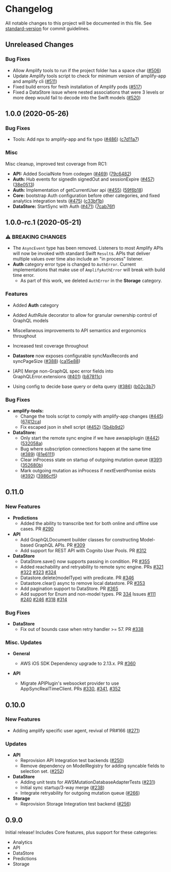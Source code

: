 # Changelog

All notable changes to this project will be documented in this file. See [standard-version](https://github.com/conventional-changelog/standard-version) for commit guidelines.

## Unreleased Changes

### Bug Fixes

* Allow Amplify tools to run if the project folder has a space char ([#506](https://github.com/aws-amplify/amplify-ios/pull/506))
* Update Amplify tools script to check for minimum version of amplify-app and amplify cli ([#511](https://github.com/aws-amplify/amplify-ios/pull/511))
* Fixed build errors for fresh installation of Amplify pods ([#517](https://github.com/aws-amplify/amplify-ios/pull/517))
* Fixed a DataStore issue where nested associations that were 3 levels or more deep would fail to decode into the Swift models ([#520](https://github.com/aws-amplify/amplify-ios/pull/520))

## 1.0.0 (2020-05-26)

### Bug Fixes

* Tools: Add npx to amplify-app and fix typo ([#486](https://github.com/aws-amplify/amplify-ios/issues/486)) ([c7d11a7](https://github.com/aws-amplify/amplify-ios/commit/c7d11a7b1291a2aa588fdcca5bf51e259490d9b5))

### Misc

Misc cleanup, improved test coverage from RC1:

* **API:** Added SocialNote from codegen ([#469](https://github.com/aws-amplify/amplify-ios/issues/469)) ([79c6482](https://github.com/aws-amplify/amplify-ios/commit/79c648264d88683c7b2caa907f46984c811230e6))
* **Auth:** Hub events for signedIn signedOut and sessionExpire ([#457](https://github.com/aws-amplify/amplify-ios/issues/457)) ([38e0513](https://github.com/aws-amplify/amplify-ios/commit/38e0513545b6e5a5127e233ae414f247d68749be))
* **Auth:** Implementation of getCurrentUser api ([#455](https://github.com/aws-amplify/amplify-ios/issues/455)) ([59f6b18](https://github.com/aws-amplify/amplify-ios/commit/59f6b18651f1848d882c92203177981c5f195a9b))
* **Core:** bootstrap Auth configuration before other categories, and fixed analytics integration tests ([#475](https://github.com/aws-amplify/amplify-ios/issues/475)) ([c33bf1b](https://github.com/aws-amplify/amplify-ios/commit/c33bf1b11fb7496227917670dc4b75fc3f10430e))
* **DataStore:** StartSync with Auth ([#471](https://github.com/aws-amplify/amplify-ios/issues/471)) ([7cab76f](https://github.com/aws-amplify/amplify-ios/commit/7cab76fd785d7cd519280a912f8ab70fda87dc12))

## 1.0.0-rc.1 (2020-05-21)

### ⚠ BREAKING CHANGES

* The `AsyncEvent` type has been removed. Listeners to most Amplify APIs will now be invoked with standard Swift `Result`s. APIs that deliver multiple values over time also include an "in process" listener.
* **Auth** category error type is changed to `AuthError`. Current implementations that make use of `AmplifyAuthError` will break with build time error.
  * As part of this work, we deleted `AuthError` in the **Storage** category.

### Features

* Added **Auth** category
* Added AuthRule decorator to allow for granular ownership control of GraphQL models
* Miscellaneous improvements to API semantics and ergonomics throughout
* Increased test coverage throughout
* **Datastore** now exposes configurable syncMaxRecords and syncPageSize ([#388](https://github.com/aws-amplify/amplify-ios/issues/388)) ([ca15e88](https://github.com/aws-amplify/amplify-ios/commit/ca15e881d7479020053b0db15a844cd2584b1db1))

* [API] Merge non-GraphQL spec error fields into GraphQLError.extensions ([#401](https://github.com/aws-amplify/amplify-ios/issues/401)) ([b87811c](https://github.com/aws-amplify/amplify-ios/commit/b87811c5d1230c4d1f0a809192266a18bb3d7949))
* Using config to decide base query or delta query ([#386](https://github.com/aws-amplify/amplify-ios/issues/386)) ([b02c3b7](https://github.com/aws-amplify/amplify-ios/commit/b02c3b7fc6400d558ab9e0213eda404ebb3bae37))

### Bug Fixes

* **amplify-tools:**
  * Change the tools script to comply with amplify-app changes ([#445](https://github.com/aws-amplify/amplify-ios/issues/445)) ([67412ca](https://github.com/aws-amplify/amplify-ios/commit/67412ca1513057f7f6e473f37ec9b89230642655))
  * Fix escaped json in shell script ([#452](https://github.com/aws-amplify/amplify-ios/issues/452)) ([5b4b9d2](https://github.com/aws-amplify/amplify-ios/commit/5b4b9d2f802eb299f3399c9cf27d435cb919815b))
* **DataStore:**
  * Only start the remote sync engine if we have awsapiplugin ([#442](https://github.com/aws-amplify/amplify-ios/issues/442)) ([532058a](https://github.com/aws-amplify/amplify-ios/commit/532058a5052bc3a0a5565595708964c063b3c28a))
  * Bug where subscription connections happen at the same time ([#389](https://github.com/aws-amplify/amplify-ios/issues/389)) ([81e6111](https://github.com/aws-amplify/amplify-ios/commit/81e61116739aefa6b55b29e7e059edc0e51b5b94))
  * Clear inProcess state on startup of outgoing mutation queue ([#391](https://github.com/aws-amplify/amplify-ios/issues/391)) ([352680b](https://github.com/aws-amplify/amplify-ios/commit/352680bd95c2c6c38d8263e870658f96bef9172a))
  * Mark outgoing mutation as inProcess if nextEventPromise exists ([#392](https://github.com/aws-amplify/amplify-ios/issues/392)) ([3986cf5](https://github.com/aws-amplify/amplify-ios/commit/3986cf57bd042acdb2eb66bdce503616df05ed5f))

## 0.11.0

### New Features

- **Predictions**
  - Added the ability to transcribe text for both online and offline use cases. PR [#290](https://github.com/aws-amplify/amplify-ios/pull/290)
- **API**
  - Add GraphQLDocument builder classes for constructing Model-based GraphQL APIs. PR [#309](https://github.com/aws-amplify/amplify-ios/pull/309)
  - Add support for REST API with Cognito User Pools. PR [#312](https://github.com/aws-amplify/amplify-ios/pull/312)
- **DataStore**
  - DataStore.save() now supports passing in condition. PR [#355](https://github.com/aws-amplify/amplify-ios/pull/355)
  - Added reachability and retryability to remote sync engine. PRs [#321](https://github.com/aws-amplify/amplify-ios/pull/321) [#322](https://github.com/aws-amplify/amplify-ios/pull/322) [#323](https://github.com/aws-amplify/amplify-ios/pull/323) [#324](https://github.com/aws-amplify/amplify-ios/pull/324)
  - Datastore.delete(modelType) with predicate. PR [#346](https://github.com/aws-amplify/amplify-ios/pull/346)
  - Datastore.clear() async to remove local datastore. PR [#353](https://github.com/aws-amplify/amplify-ios/pull/353)
  - Add pagination support to DataStore. PR [#365](https://github.com/aws-amplify/amplify-ios/pull/365)
  - Add support for Enum and non-model types. PR [334](https://github.com/aws-amplify/amplify-ios/pull/334) Issues [#111](https://github.com/aws-amplify/amplify-ios/issues/111) [#240](https://github.com/aws-amplify/amplify-ios/issues/240) [#246](https://github.com/aws-amplify/amplify-ios/issues/246) [#318](https://github.com/aws-amplify/amplify-ios/issues/318) [#314](https://github.com/aws-amplify/amplify-ios/issues/314)

### Bug Fixes

- **DataStore**
  - Fix out of bounds case when retry handler >= 57. PR [#338](https://github.com/aws-amplify/amplify-ios/pull/338)

### Misc. Updates

- **General**
  - AWS iOS SDK Dependency upgrade to 2.13.x. PR [#360](https://github.com/aws-amplify/amplify-ios/pull/360)

- **API**
  - Migrate APIPlugin's websocket provider to use AppSyncRealTimeClient. PRs [#330](https://github.com/aws-amplify/amplify-ios/pull/330), [#341](https://github.com/aws-amplify/amplify-ios/pull/341), [#352](https://github.com/aws-amplify/amplify-ios/pull/352)

## 0.10.0

### New Features

- Adding amplify specific user agent, revival of PR#166 ([#271](https://github.com/aws-amplify/amplify-ios/issues/271))

### Updates

- **API**
  - Reprovision API Integration test backends ([#250](https://github.com/aws-amplify/amplify-ios/issues/250))
  - Remove dependency on ModelRegistry for adding syncable fields to selection set. ([#252](https://github.com/aws-amplify/amplify-ios/issues/252))
- **DataStore**
  - Adding unit tests for AWSMutationDatabaseAdapterTests ([#231](https://github.com/aws-amplify/amplify-ios/issues/231))
  - Initial sync startup/3-way merge ([#238](https://github.com/aws-amplify/amplify-ios/issues/238))
  - Integrate retryability for outgoing mutation queue ([#266](https://github.com/aws-amplify/amplify-ios/issues/266))
- **Storage**
  - Reprovision Storage Integration test backend ([#256](https://github.com/aws-amplify/amplify-ios/issues/256))

## 0.9.0

Initial release! Includes Core features, plus support for these categories:

- Analytics
- API
- DataStore
- Predictions
- Storage
